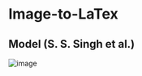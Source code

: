 # Image-to-LaTex

## Model (S. S. Singh et al.)

![image](https://github.com/dsabljic/Image-to-LaTex/assets/83828394/aa8eeaf6-e9b5-47b5-841d-5f450053d51b)
